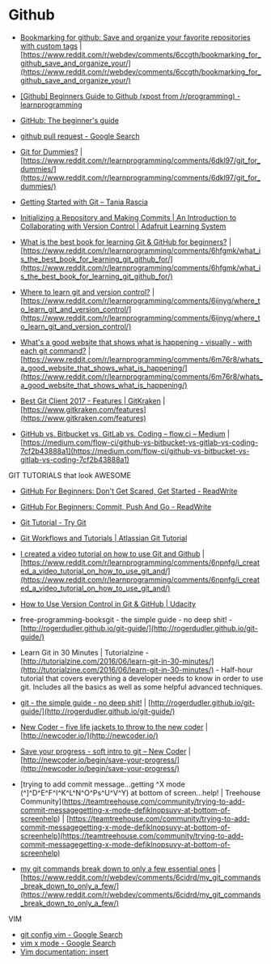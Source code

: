 # Github

* [Bookmarking for github: Save and organize your favorite repositories with custom tags](https://www.reddit.com/r/webdev/comments/6ccgth/bookmarking_for_github_save_and_organize_your/) | [https://www.reddit.com/r/webdev/comments/6ccgth/bookmarking_for_github_save_and_organize_your/](https://www.reddit.com/r/webdev/comments/6ccgth/bookmarking_for_github_save_and_organize_your/)

* [[Github] Beginners Guide to Github (xpost from /r/programming) - learnprogramming](https://www.reddit.com/r/learnprogramming/comments/40nedm/github_beginners_guide_to_github_xpost_from/)

* [GitHub: The beginner's guide](https://www.pluralsight.com/blog/software-development/github-tutorial)

* [github pull request - Google Search](https://www.google.com/search?q=github+pull+request&rlz=1C5CHFA_enUS579US579&oq=github+pull+re&aqs=chrome.0.0j69i57j69i60j0l3.2783j0j7&sourceid=chrome&ie=UTF-8)

* [Git for Dummies?](https://www.reddit.com/r/learnprogramming/comments/6dkl97/git_for_dummies/) | [https://www.reddit.com/r/learnprogramming/comments/6dkl97/git_for_dummies/](https://www.reddit.com/r/learnprogramming/comments/6dkl97/git_for_dummies/)

* [Getting Started with Git – Tania Rascia](https://www.taniarascia.com/getting-started-with-git/)


* [Initializing a Repository and Making Commits | An Introduction to Collaborating with Version Control | Adafruit Learning System](https://learn.adafruit.com/an-introduction-to-collaborating-with-version-control/initializing-a-repository-and-making-commits)

* [What is the best book for learning Git & GitHub for beginners?](https://www.reddit.com/r/learnprogramming/comments/6hfgmk/what_is_the_best_book_for_learning_git_github_for/) | [https://www.reddit.com/r/learnprogramming/comments/6hfgmk/what_is_the_best_book_for_learning_git_github_for/](https://www.reddit.com/r/learnprogramming/comments/6hfgmk/what_is_the_best_book_for_learning_git_github_for/)

* [Where to learn git and version control?](https://www.reddit.com/r/learnprogramming/comments/6ijnyg/where_to_learn_git_and_version_control/) | [https://www.reddit.com/r/learnprogramming/comments/6ijnyg/where_to_learn_git_and_version_control/](https://www.reddit.com/r/learnprogramming/comments/6ijnyg/where_to_learn_git_and_version_control/)

* [What's a good website that shows what is happening - visually - with each git command?](https://www.reddit.com/r/learnprogramming/comments/6m76r8/whats_a_good_website_that_shows_what_is_happening/) | [https://www.reddit.com/r/learnprogramming/comments/6m76r8/whats_a_good_website_that_shows_what_is_happening/](https://www.reddit.com/r/learnprogramming/comments/6m76r8/whats_a_good_website_that_shows_what_is_happening/)

* [Best Git Client 2017 - Features | GitKraken](https://www.gitkraken.com/features) | [https://www.gitkraken.com/features](https://www.gitkraken.com/features)

* [GitHub vs. Bitbucket vs. GitLab vs. Coding – flow.ci – Medium](https://medium.com/flow-ci/github-vs-bitbucket-vs-gitlab-vs-coding-7cf2b43888a1) | [https://medium.com/flow-ci/github-vs-bitbucket-vs-gitlab-vs-coding-7cf2b43888a1](https://medium.com/flow-ci/github-vs-bitbucket-vs-gitlab-vs-coding-7cf2b43888a1)

GIT TUTORIALS that look AWESOME
* [GitHub For Beginners: Don't Get Scared, Get Started - ReadWrite](http://readwrite.com/2013/09/30/understanding-github-a-journey-for-beginners-part-1/)
* [GitHub For Beginners: Commit, Push And Go - ReadWrite](http://readwrite.com/2013/10/02/github-for-beginners-part-2/)
* [Git Tutorial - Try Git](https://try.github.io/levels/1/challenges/1)
* [Git Workflows and Tutorials | Atlassian Git Tutorial](https://www.atlassian.com/git/tutorials/comparing-workflows)
* [I created a video tutorial on how to use Git and Github](https://www.reddit.com/r/learnprogramming/comments/6npnfg/i_created_a_video_tutorial_on_how_to_use_git_and/) | [https://www.reddit.com/r/learnprogramming/comments/6npnfg/i_created_a_video_tutorial_on_how_to_use_git_and/](https://www.reddit.com/r/learnprogramming/comments/6npnfg/i_created_a_video_tutorial_on_how_to_use_git_and/)
* [How to Use Version Control in Git & GitHub | Udacity](https://www.udacity.com/course/how-to-use-git-and-github--ud775)
* free-programming-booksgit - the simple guide - no deep shit! - [http://rogerdudler.github.io/git-guide/](http://rogerdudler.github.io/git-guide/)

* Learn Git in 30 Minutes | Tutorialzine - [http://tutorialzine.com/2016/06/learn-git-in-30-minutes/](http://tutorialzine.com/2016/06/learn-git-in-30-minutes/) - Half-hour tutorial that covers everything a developer needs to know in order to use git. Includes all the basics as well as some helpful advanced techniques.

* [git - the simple guide - no deep shit!](http://rogerdudler.github.io/git-guide/) | [http://rogerdudler.github.io/git-guide/](http://rogerdudler.github.io/git-guide/)
* [New Coder – five life jackets to throw to the new coder](http://newcoder.io/) | [http://newcoder.io/](http://newcoder.io/)
* [Save your progress - soft intro to git – New Coder](http://newcoder.io/begin/save-your-progress/) | [http://newcoder.io/begin/save-your-progress/](http://newcoder.io/begin/save-your-progress/)
* [trying to add commit message...getting ^X mode (^]^D^E^F^I^K^L^N^O^Ps^U^V^Y) at bottom of screen...help! | Treehouse Community](https://teamtreehouse.com/community/trying-to-add-commit-messagegetting-x-mode-defiklnopsuvy-at-bottom-of-screenhelp) | [https://teamtreehouse.com/community/trying-to-add-commit-messagegetting-x-mode-defiklnopsuvy-at-bottom-of-screenhelp](https://teamtreehouse.com/community/trying-to-add-commit-messagegetting-x-mode-defiklnopsuvy-at-bottom-of-screenhelp)
* [my git commands break down to only a few essential ones](https://www.reddit.com/r/webdev/comments/6cidrd/my_git_commands_break_down_to_only_a_few/) | [https://www.reddit.com/r/webdev/comments/6cidrd/my_git_commands_break_down_to_only_a_few/](https://www.reddit.com/r/webdev/comments/6cidrd/my_git_commands_break_down_to_only_a_few/)

VIM

* [git config vim - Google Search](https://www.google.com/search?q=git+config+vim&rlz=1C5CHFA_enUS579US579&oq=git+config+vim&aqs=chrome..69i57j0l4j69i64.2568j0j7&sourceid=chrome&ie=UTF-8)
* [vim x mode - Google Search](https://www.google.com/search?q=vim+x+mode&rlz=1C5CHFA_enUS579US579&oq=vim+x+mode&aqs=chrome..69i57j0l3.3728j0j4&sourceid=chrome&ie=UTF-8)
* [Vim documentation: insert](http://vimdoc.sourceforge.net/htmldoc/insert.html)
